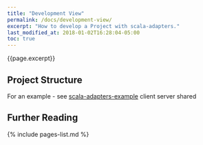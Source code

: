 ```yaml
---
title: "Development View"
permalink: /docs/development-view/
excerpt: "How to develop a Project with scala-adapters."
last_modified_at: 2018-01-02T16:28:04-05:00
toc: true
---
```

{{page.excerpt}}
## Project Structure
For an example - see [scala-adapters-example](scala-adapters-example)
    client
    server
    shared
    
## Further Reading
{% include pages-list.md %}